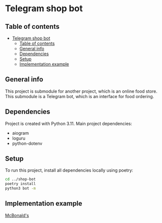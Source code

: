 # Telegram shop bot

## Table of contents

- [Telegram shop bot](#telegram-shop-bot)
  - [Table of contents](#table-of-contents)
  - [General info](#general-info)
  - [Dependencies](#dependencies)
  - [Setup](#setup)
  - [Implementation example](#implementation-example)

## General info

This project is submodule for another project, which is an online food store.
This submodule is a Telegram bot, which is an interface for food ordering.

## Dependencies

Project is created with Python 3.11.
Main project dependencies:

- aiogram
- loguru
- python-dotenv

## Setup

To run this project, install all dependencies locally using poetry:

```bash
cd ../shop-bot
poetry install
python3 bot -m
```

## Implementation example

[McBonald's](https://t.me/mcbonalds_bot)
